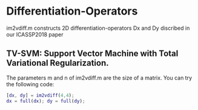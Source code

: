 # Differentiation-Operators
im2vdiff.m constructs 2D differentiation-operators Dx and Dy discribed in our ICASSP2018 paper 
## TV-SVM: Support Vector Machine with Total Variational Regularization.

The parameters m and n of im2vdiff.m are the size of a matrix.
You can try the following code:
```matlab
[dx, dy] = im2vdiff(4,4);
dx = full(dx); dy = full(dy);
```

